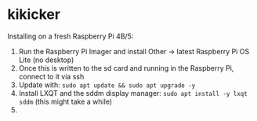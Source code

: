 # kikicker

Installing on a fresh Raspberry Pi 4B/5:
1. Run the Raspberry Pi Imager and install Other -> latest Raspberry Pi OS Lite (no desktop)
2. Once this is written to the sd card and running in the Raspberry Pi, connect to it via ssh
3. Update with: `sudo apt update && sudo apt upgrade -y`
4. Install LXQT and the sddm display manager: `sudo apt install -y lxqt sddm` (this might take a while)
5. 
